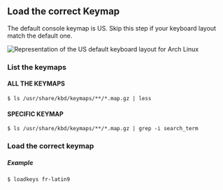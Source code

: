 ## Load the correct Keymap

The default console keymap is US. Skip this step if your keyboard layout match the default one.

![Representation of the US default keyboard layout for Arch Linux](https://upload.wikimedia.org/wikipedia/commons/5/51/KB_United_States-NoAltGr.svg)

### List the keymaps

#### ALL THE KEYMAPS
```
$ ls /usr/share/kbd/keymaps/**/*.map.gz | less
```

#### SPECIFIC KEYMAP
```
$ ls /usr/share/kbd/keymaps/**/*.map.gz | grep -i search_term
```

### Load the correct keymap

##### Example
```
$ loadkeys fr-latin9
```
